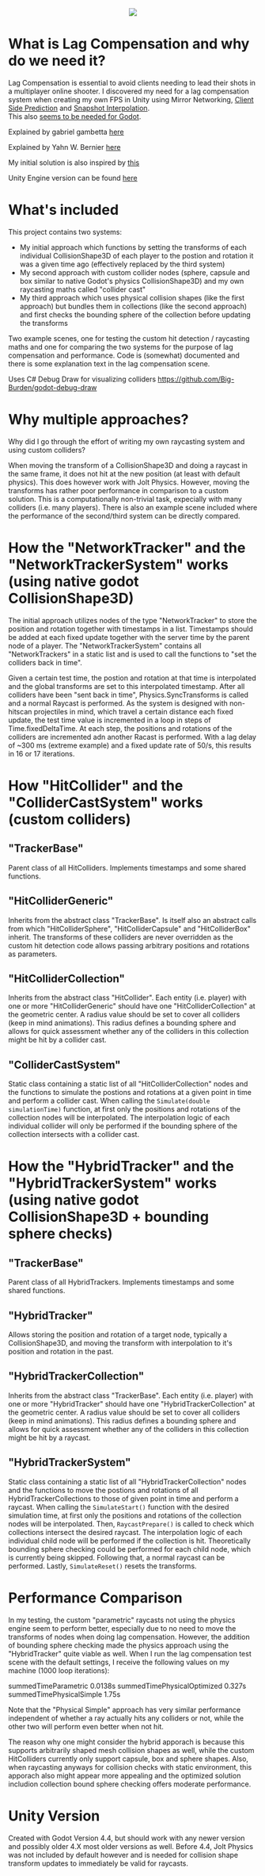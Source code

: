 <div align="center">
  <img src="addons/LagCompensation/icon.svg">
</div>

# What is Lag Compensation and why do we need it?
Lag Compensation is essential to avoid clients needing to lead their shots in a multiplayer online shooter. I discovered my need for a lag compensation system when creating my own FPS in Unity using Mirror Networking, [Client Side Prediction](https://www.gabrielgambetta.com/client-side-prediction-server-reconciliation.html) and [Snapshot Interpolation](https://gafferongames.com/post/snapshot_interpolation/).\
This also [seems to be needed for Godot](https://github.com/godotengine/godot-proposals/issues/5181).

Explained by gabriel gambetta [here](https://www.gabrielgambetta.com/lag-compensation.html)

Explained by Yahn W. Bernier [here](https://developer.valvesoftware.com/wiki/Latency_Compensating_Methods_in_Client/Server_In-game_Protocol_Design_and_Optimization)

My initial solution is also inspired by [this](https://twoten.dev/lag-compensation-in-unity.html)

Unity Engine version can be found [here](https://github.com/Glitshy/Lag-Compensation)


# What's included
This project contains two systems: 
- My initial approach which functions by setting the transforms of each individual CollisionShape3D of each player to the postion and rotation it was a given time ago (effectively replaced by the third system)
- My second approach with custom collider nodes (sphere, capsule and box similar to native Godot's physics CollisionShape3D) and my own raycasting maths called "collider cast"
- My third approach which uses physical collision shapes (like the first approach) but bundles them in collections (like the second approach) and first checks the bounding sphere of the collection before updating the transforms

Two example scenes, one for testing the custom hit detection / raycasting maths and one for comparing the two systems for the purpose of lag compensation and performance.
Code is (somewhat) documented and there is some explanation text in the lag compensation scene.

Uses C# Debug Draw for visualizing colliders https://github.com/Big-Burden/godot-debug-draw

# Why multiple approaches?
Why did I go through the effort of writing my own raycasting system and using custom colliders? 

When moving the transform of a CollisionShape3D and doing a raycast in the same frame, it does not hit at the new position (at least with default physics). This does however work with Jolt Physics. However, moving the transforms has rather poor performance in comparison to a custom solution.
This is a computationally non-trivial task, expecially with many colliders (i.e. many players).
There is also an example scene included where the performance of the second/third system can be directly compared.

# How the "NetworkTracker" and the "NetworkTrackerSystem" works (using native godot CollisionShape3D)
The initial approach utilizes nodes of the type "NetworkTracker" to store the position and rotation together with timestamps in a list.
Timestamps should be added at each fixed update together with the server time by the parent node of a player.
The "NetworkTrackerSystem" contains all "NetworkTrackers" in a static list and is used to call the functions to "set the colliders back in time".

Given a certain test time, the postion and rotation at that time is interpolated and the global transforms are set to this interpolated timestamp.
After all colliders have been "sent back in time", Physics.SyncTransforms is called and a normal Raycast is performed.
As the system is designed with non-hitscan projectiles in mind, which travel a certain distance each fixed update, the test time value is incremented in a loop in steps of Time.fixedDeltaTime. At each step, the positions and rotations of the colliders are incremented adn another Racast is performed.
With a lag delay of ~300 ms (extreme example) and a fixed update rate of 50/s, this results in 16 or 17 iterations.

# How "HitCollider" and the "ColliderCastSystem" works (custom colliders)

## "TrackerBase"
Parent class of all HitColliders. Implements timestamps and some shared functions.

## "HitColliderGeneric"
Inherits from the abstract class "TrackerBase". Is itself also an abstract calls from which "HitColliderSphere", "HitColliderCapsule" and "HitColliderBox" inherit.
The transforms of these colliders are never overridden as the custom hit detection code allows passing arbitrary positions and rotations as parameters.

## "HitColliderCollection"
Inherits from the abstract class "HitCollider". Each entity (i.e. player) with one or more "HitColliderGeneric" should have one "HitColliderCollection" at the geometric center. 
A radius value should be set to cover all colliders (keep in mind animations). This radius defines a bounding sphere and allows for quick assessment whether any of the colliders in this collection might be hit by a collider cast.

## "ColliderCastSystem"
Static class containing a static list of all "HitColliderCollection" nodes and the functions to simulate the postions and rotations at a given point in time and perform a collider cast.
When calling the <code>Simulate(double simulationTime)</code> function, at first only the positions and rotations of the collection nodes will be interpolated. The interpolation logic of each individual collider will only be performed if the bounding sphere of the collection intersects with a collider cast.

# How the "HybridTracker" and the "HybridTrackerSystem" works (using native godot CollisionShape3D + bounding sphere checks)

## "TrackerBase"
Parent class of all HybridTrackers. Implements timestamps and some shared functions.

## "HybridTracker"
Allows storing the position and rotation of a target node, typically a CollisionShape3D, and moving the transform with interpolation to it's position and rotation in the past.

## "HybridTrackerCollection"
Inherits from the abstract class "TrackerBase". Each entity (i.e. player) with one or more "HybridTracker" should have one "HybridTrackerCollection" at the geometric center. 
A radius value should be set to cover all colliders (keep in mind animations). This radius defines a bounding sphere and allows for quick assessment whether any of the colliders in this collection might be hit by a raycast.

## "HybridTrackerSystem"
Static class containing a static list of all "HybridTrackerCollection" nodes and the functions to move the postions and rotations of all HybridTrackerCollections to those of given point in time and perform a raycast.
When calling the <code>SimulateStart()</code> function with the desired simulation time, at first only the positions and rotations of the collection nodes will be interpolated. 
Then, <code>RaycastPrepare()</code> is called to check which collections intersect the desired raycast. The interpolation logic of each individual child node will be performed if the collection is hit. Theoretically bounding sphere checking could be performed for each child node, which is currently being skipped.
Following that, a normal raycast can be performed.
Lastly, <code>SimulateReset()</code> resets the transforms.

# Performance Comparison

In my testing, the custom "parametric" raycasts not using the physics engine seem to perform better, especially due to no need to move the transforms of nodes when doing lag compensation. However, the addition of bounding sphere checking made the physics approach using the "HybridTracker" quite viable as well. When I run the lag compensation test scene with the default settings, I receive the following values on my machine (1000 loop iterations):

summedTimeParametric  0.0138s
summedTimePhysicalOptimized 0.327s
summedTimePhysicalSimple 1.75s

Note that the "Physical Simple" approach has very similar performance independent of whether a ray actually hits any colliders or not, while the other two will perform even better when not hit.

The reason why one might consider the hybrid apporach is  because this supports arbitrarily shaped mesh collision shapes as well, while the custom HitColliders currently only support capsule, box and sphere shapes. Also, when raycasting anyways for collision checks with static environment, this apporach also might appear more appealing and the optimized solution includion collection bound sphere checking offers moderate performance.

# Unity Version
Created with Godot Version 4.4, but should work with any newer version and possibly older 4.X most older versions as well. Before 4.4, Jolt Physics was not included by default however and is needed for collision shape transform updates to immediately be valid for raycasts.
